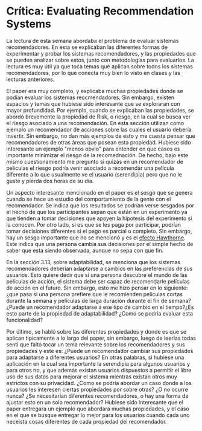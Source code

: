 # Crítica: Evaluating Recommendation Systems

La lectura de esta semana abordaba el problema de evaluar sistemas recomendadores. En esta se explicaban las diferentes formas de experimentar y probar los sistemas recomendadores, y las propiedades que se pueden analizar sobre estos, junto con metodologías para evaluarlos. La lectura es muy útil ya que toca temas que aplican sobre todos los sistemas recomendadores, por lo que conecta muy bien lo visto en clases y las lecturas anteriores. 

El paper era muy completo, y explicaba muchas propiedades donde se podían evaluar los sistemas reocmendadores. Sin embargo, existen espacios y temas que hubiese sido interesante que se exploraran con mayor profundidad. Por ejemplo, cuando se explicaban las propiedades, se abordó brevemente la propiedad de Risk, o riesgo, en la cual se busca ver el riesgo asociado a una recomendación. En esta sección utilizan como ejemplo un recomendador de acciones sobre las cuales el usuario debería invertir. Sin embargo, no dan más ejemplos de esto y me cuesta pensar que recomendadores de otras áreas que posean esta propiedad. Hubiese sido interesante un ejemplo "menos obvio" para entender en que casos es importante minimizar el riesgo de la recomednación. De hecho, bajo este mismo cuestionamiento me pregunto si quizás en un recomendador de peliculas el riesgo podría venir asociado a recomendar una película diferente a lo que usualmente ve el usuario (serendipia) pero que no le guste y pierda dos horas de su día. 

Un aspecto interesante mencionado en el paper es el sesgo que se genera cuando se hace un estudio del comportamiento de la gente con el recomendador. Se indica que los resultados se podrían verse sesgados por el hecho de que los participantes sepan que están en un experimento ya que tienden a tomar decisiones que apoyen la hipotesis del experimento si la conocen. Por otro lado, si es que se les paga por participar, podrían tomar decisiones diferentes si el pago es parcial o completo. Sin embargo, hay un sesgo importante que no se mencionó y es el [efecto Hawthorne](https://catalogofbias.org/biases/hawthorne-effect/). Este indica que una persona cambia sus decisiones por el simple hecho de saber que esta siendo observada, aunque no sepa con que fin.

En la sección 3.13, sobre adaptabilidad, se menciona que los sistemas recomendadores deberían adaptarse a cambios en las preferencias de sus usuarios. Esto quiere decir que si una persona descubre el mundo de las películas de acción, el sistema debe ser capaz de recomendarle películas de acción en el futuro. Sin embargo, esto me hizo pensar en lo siguiente: ¿que pasa si una persona prefiere que le recomienden películas cortas durante la semana y películas de larga duración durante el fin de semana? ¿Puede un recomendador adaptarse a ese tipo de cambio en el tiempo?¿Es esto parte de la propiedad de adaptabilidad? ¿Como se podría evaluar esta funcionalidad? 

Por último, se habló sobre las diferentes propiedades y donde es que se aplican tipicamente a lo largo del paper, sin embargo, luego de leerlas todas sentí que faltó tocar un tema relevante sobre los recomendadores y sus propiedades y este es: ¿Puede un recomendador cambiar sus propiedades para adaptarse a diferentes usuarios? En otras palabras, si hubiese una aplicación en la cual sea importante la serendipia para algunos usuarios y para otros no, y que además existan usuarios dispuestos a permitir el libre uso de sus datos para mejorar el sistema mientras existan otros muy estrictos con su privacidad. ¿Como se podría abordar un caso donde a los usuarios les interesen ciertas propiedades por sobre otras? ¿O no ocurre nunca? ¿Se necesitarían diferentes recomendadores, o hay una forma de ajustar esto en un solo recomendador? Hubiese sido interesante que el paper entregara un ejemplo que abordara muchas propiedades, y el caso en el que se busque entregar lo mejor para los usuarios cuando cada uno neceista cosas diferentes de cada propiedad del recomendador.